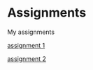 # Assignments
My assignments

[assignment 1](https://github.com/NoutHakkesteegt/Assignments/blob/master/Assignment_week_2.ipynb)

[assignment 2](https://github.com/NoutHakkesteegt/Assignments/blob/master/Assignment_week_4.ipynb)
